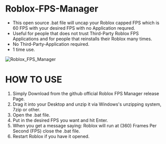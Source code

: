 # Roblox-FPS-Manager
- This open source .bat file will uncap your Roblox capped FPS which is 60 FPS with your desired FPS with no Application requred.
- Useful for people that does not trust Third-Party Roblox FPS Applications and for people that reinstalls their Roblox many times.
- No Third-Party-Application required.
- 1 time use.

![Roblox_FPS_Manager](https://github.com/joex0fficial/Roblox-FPS-Manager/assets/162143805/4d2fa78d-9e47-4aa7-b830-64a9a5866e60)

# HOW TO USE

1. Simply Download from the github official Roblox FPS Manager release Page.
2. Drag it into your Desktop and unzip it via Windows's unzipping system, 7zip or other.
3. Open the .bat file.
4. Put in the desired FPS you want and hit Enter.
5. When you get a message saying: Roblox will run at (360) Frames Per Second (FPS) close the .bat file.
6. Restart Roblox if you have it opened.
